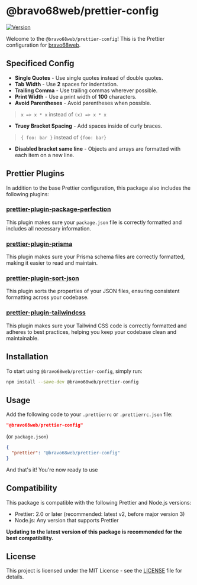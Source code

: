 # @bravo68web/prettier-config

[![Version](https://img.shields.io/npm/v/@bravo68web/prettier-config.svg?style=flat-square)](https://www.npmjs.com/package/@bravo68web/prettier-config)

Welcome to the `@bravo68web/prettier-config`! This is the Prettier configuration for [bravo68web](https://github.com/bravo68web).

## Specificed Config

- **Single Quotes** - Use single quotes instead of double quotes.
- **Tab Width** - Use **2** spaces for indentation.
- **Trailing Comma** - Use trailing commas wherever possible.
- **Print Width** - Use a print width of **100** characters.
- **Avoid Parentheses** - Avoid parentheses when possible.

> `x => x * x` instead of `(x) => x * x`

- **Truey Bracket Spacing** - Add spaces inside of curly braces.

> `{ foo: bar }` instead of `{foo: bar}`

- **Disabled bracket same line** - Objects and arrays are formatted with each item on a new line.

## Prettier Plugins

In addition to the base Prettier configuration, this package also includes the following plugins:

### [prettier-plugin-package-perfection](https://npmjs.com/package/prettier-plugin-package-perfection)

This plugin makes sure your `package.json` file is correctly formatted and includes all necessary information.

### [prettier-plugin-prisma](https://npmjs.com/package/prettier-plugin-prisma)

This plugin makes sure your Prisma schema files are correctly formatted, making it easier to read and maintain.

### [prettier-plugin-sort-json](https://npmjs.com/package/prettier-plugin-sort-json)

This plugin sorts the properties of your JSON files, ensuring consistent formatting across your codebase.

### [prettier-plugin-tailwindcss](https://npmjs.com/package/prettier-plugin-tailwindcss)

This plugin makes sure your Tailwind CSS code is correctly formatted and adheres to best practices, helping you keep your codebase clean and maintainable.

## Installation

To start using `@bravo68web/prettier-config`, simply run:

```bash
npm install --save-dev @bravo68web/prettier-config
```

## Usage

Add the following code to your `.prettierrc` or `.prettierrc.json` file:

```json
"@bravo68web/prettier-config"
```

(or `package.json`)

```json
{
  "prettier": "@bravo68web/prettier-config"
}
```

And that's it! You're now ready to use

## Compatibility

This package is compatible with the following Prettier and Node.js versions:

- Prettier: 2.0 or later (recommended: latest v2, before major version 3)
- Node.js: Any version that supports Prettier

**Updating to the latest version of this package is recommended for the best compatibility.**

## License

This project is licensed under the MIT License - see the [LICENSE](./LICENSE) file for details.
